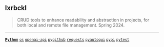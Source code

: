 ## lxrbckl
> CRUD tools to enhance readability and abstraction in projects, for both local and remote file management. Spring 2024.

---

[**`Python`**]()
[`os`]()
[`openai-api`]()
[`pygithub`]()
[`requests`]()
[`pyautogui`]()
[`pypi`]()
[`pytest`]()

# 
